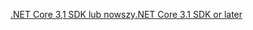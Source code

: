 [<span data-ttu-id="2297f-101">.NET Core 3,1 SDK lub nowszy</span><span class="sxs-lookup"><span data-stu-id="2297f-101">.NET Core 3.1 SDK or later</span></span>](https://dotnet.microsoft.com/download/dotnet-core/3.1)
